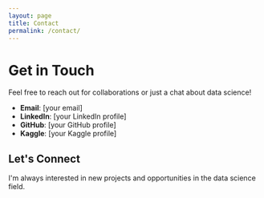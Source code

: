 ```yaml
---
layout: page
title: Contact
permalink: /contact/
---
```


# Get in Touch

Feel free to reach out for collaborations or just a chat about data science!

- **Email**: [your email]
- **LinkedIn**: [your LinkedIn profile]
- **GitHub**: [your GitHub profile]
- **Kaggle**: [your Kaggle profile]

## Let's Connect
I'm always interested in new projects and opportunities in the data science field.
